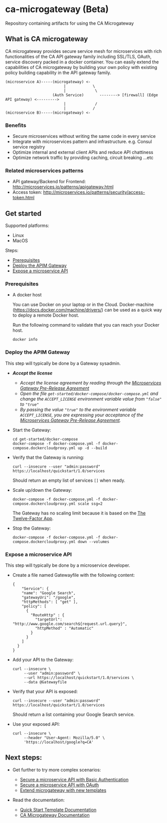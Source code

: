 # ca-microgateway (Beta)
Repository containing artifacts for using the CA Microgateway 

## What is CA microgateway
CA microgateway provides secure service mesh for microservices with rich functionalities of the CA API gateway family including SSL/TLS, OAuth, service discovery packed in a docker container. You can easily extend the capabilities of CA microgateway by building your own policy with existing policy building capability in the API gateway family. 

```
(microservice A)-----(microgateway) <-
                          |            \
                          |             \
                     (Auth Service)       --------> [firewall] (Edge API gateway) <--------->
                          |             /
                          |            /
(microservice B)-----(microgateway) <-
```

### Benefits
* Secure microservices without writing the same code in every service
* Integrate with microservices pattern and infrastructure. e.g. Consul service registry
* Optimize internal and external client APIs and reduce API chattiness
* Optimize network traffic by providing caching, circuit breaking ...etc

### Related microservices patterns
* API gateway/Backend for Frontend: http://microservices.io/patterns/apigateway.html
* Access token: http://microservices.io/patterns/security/access-token.html

## Get started

Supported platforms:
- Linux
- MacOS

Steps:

* [Prerequisites](#prerequisites)
* [Deploy the APIM Gateway](#deploy)
* [Expose a microservice API](#api)

### Prerequisites <a name="prerequisites"></a>
- A docker host

  You can use Docker on your laptop or in the Cloud. Docker-machine
  (https://docs.docker.com/machine/drivers/) can be used as a quick way to deploy
  a remote Docker host.

  Run the following command to validate that you can reach your Docker host.
  ```
  docker info
  ```

### Deploy the APIM Gateway <a name="deploy"></a>

This step will typically be done by a Gateway sysadmin.

- **_Accept the license_**

  - _Accept the license agreement by reading through the [Microservices Gateway Pre-Release Agreement](LICENSE.md)_
  - _Open the file `get-started/docker-compose/docker-compose.yml` and change the `ACCEPT_LICENSE` environment variable value from `"false"` to `"true"`_
  - _By passing the value `"true"` to the environment variable `ACCEPT_LICENSE`, you are expressing your acceptance of the [Microservices Gateway Pre-Release Agreement](LICENSE.md)._

- Start the Gateway:

  ```
  cd get-started/docker-compose
  docker-compose -f docker-compose.yml -f docker-compose.dockercloudproxy.yml up -d --build
  ```

- Verify that the Gateway is running:

  ```
  curl --insecure --user "admin:password" https://localhost/quickstart/1.0/services
  ```
  Should return an empty list of services `[]` when ready.

- Scale up/down the Gateway:

  ```
  docker-compose -f docker-compose.yml -f docker-compose.dockercloudproxy.yml scale ssg=2

  ```
  The Gateway has no scaling limit because it is based on the [The Twelve-Factor App](https://12factor.net/).

- Stop the Gateway:

  ```
  docker-compose -f docker-compose.yml -f docker-compose.dockercloudproxy.yml down --volumes

  ```

### Expose a microservice API <a name="api"></a>

This step will typically be done by a microservice developer.

- Create a file named Gatewayfile with the following content:

  ```
  {
      "Service": {
      "name": "Google Search",
      "gatewayUri": "/google",
      "httpMethods": [ "get" ],
      "policy": [
        {
          "RouteHttp" : {
            "targetUrl": "http://www.google.com/search${request.url.query}",
            "httpMethod" : "Automatic"
          }
        }
      ]
    }
  }
  ```

- Add your API to the Gateway:

  ```
  curl --insecure \
       --user "admin:password" \
       --url https://localhost/quickstart/1.0/services \
       --data @Gatewayfile
  ```

- Verify that your API is exposed:

  ```
  curl --insecure --user "admin:password" https://localhost/quickstart/1.0/services
  ```
  Should return a list containing your Google Search service.

- Use your exposed API:

  ```
  curl --insecure \
       --header "User-Agent: Mozilla/5.0" \
       'https://localhost/google?q=CA'
  ```

## Next steps:
- Get further to try more complex scenarios:
  - [Secure a microservice API with Basic Authentication](get-started/get-further/api-with-basic-auth.md)
  - [Secure a microservice API with OAuth](get-started/get-further/api-with-oauth.md)
  - [Extend microgateway with new templates](docker/add-ons/bundles/README.md)

- Read the documentation:
  - [Quick Start Template Documentation](https://localhost/quickstart/1.0/doc)
  - [CA Microgateway Documentation](https://docops.ca.com/ca-api-gateway/9-2/en/ca-microgateway-beta)
